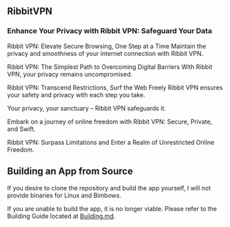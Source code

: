 ## RibbitVPN
### Enhance Your Privacy with Ribbit VPN: Safeguard Your Data
Ribbit VPN: Elevate Secure Browsing, One Step at a Time
Maintain the privacy and smoothness of your internet connection with Ribbit VPN.

Ribbit VPN: The Simplest Path to Overcoming Digital Barriers
With Ribbit VPN, your privacy remains uncompromised.

Ribbit VPN: Transcend Restrictions, Surf the Web Freely
Ribbit VPN ensures your safety and privacy with each step you take.

Your privacy, your sanctuary – Ribbit VPN safeguards it.

Embark on a journey of online freedom with Ribbit VPN: Secure, Private, and Swift.

Ribbit VPN: Surpass Limitations and Enter a Realm of Unrestricted Online Freedom.

## Building an App from Source
If you desire to clone the repository and build the app yourself, I will not provide binaries for Linux and Bimbows.

If you are unable to build the app, it is no longer viable.
Please refer to the Building Guide located at [Building.md](https://github.com/RibbitVPN/ribbitvpn.github.io/blob/main/Building.md).
